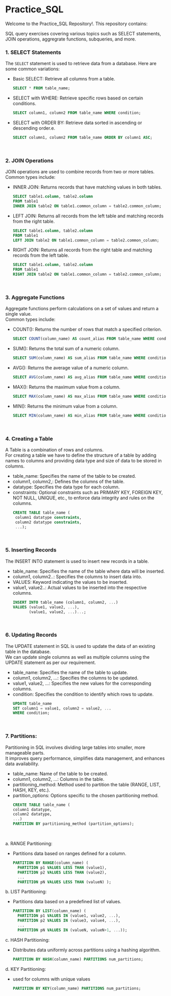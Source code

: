 # Practice_SQL

Welcome to the Practice_SQL Repository!.
This repository contains:

SQL query exercises covering various topics such as SELECT statements, JOIN operations, aggregrate functions, subqueries, and more.
<br/>

### 1. SELECT Statements

The `SELECT` statement is used to retrieve data from a database. Here are some common variations:
- Basic SELECT: Retrieve all columns from a table.
  ```sql
  SELECT * FROM table_name;

- SELECT with WHERE: Retrieve specific rows based on certain conditions.
  ```sql
  SELECT column1, column2 FROM table_name WHERE condition;

- SELECT with ORDER BY: Retrieve data sorted in ascending or descending order.e.
  ```sql
  SELECT column1, column2 FROM table_name ORDER BY column1 ASC;
<br/>


### 2. JOIN Operations

JOIN operations are used to combine records from two or more tables. Common types include:
- INNER JOIN: Returns records that have matching values in both tables.
  ```sql
  SELECT table1.column, table2.column
  FROM table1
  INNER JOIN table2 ON table1.common_column = table2.common_column;

- LEFT JOIN: Returns all records from the left table and matching records from the right table.
  ```sql
  SELECT table1.column, table2.column
  FROM table1
  LEFT JOIN table2 ON table1.common_column = table2.common_column;

- RIGHT JOIN: Returns all records from the right table and matching records from the left table.
  ```sql
  SELECT table1.column, table2.column
  FROM table1
  RIGHT JOIN table2 ON table1.common_column = table2.common_column;
<br/>


### 3. Aggregate Functions
Aggregate functions perform calculations on a set of values and return a single value. <br/>
Common types include:

- COUNT(): Returns the number of rows that match a specified criterion.
   ```sql
  SELECT COUNT(column_name) AS count_alias FROM table_name WHERE condition;

- SUM(): Returns the total sum of a numeric column.
  ```sql
  SELECT SUM(column_name) AS sum_alias FROM table_name WHERE condition;

- AVG(): Returns the average value of a numeric column.
   ```sql
  SELECT AVG(column_name) AS avg_alias FROM table_name WHERE condition;
   
- MAX(): Returns the maximum value from a column.
   ```sql
  SELECT MAX(column_name) AS max_alias FROM table_name WHERE condition;
   
- MIN(): Returns the minimum value from a column.
   ```sql
  SELECT MIN(column_name) AS min_alias FROM table_name WHERE condition;
<br/>


### 4. Creating a Table
A Table is a combination of rows and columns.<br/>
For creating a table we have to define the structure of a table by adding names to columns and providing data type and size of data to be stored in columns.<br/>

- table_name: Specifies the name of the table to be created.
- column1, column2,: Defines the columns of the table.
- datatype: Specifies the data type for each column.
- constraints: Optional constraints such as PRIMARY KEY, FOREIGN KEY, NOT NULL, UNIQUE, etc., to enforce data integrity and rules on the columns.
   ```sql
  CREATE TABLE table_name (
    column1 datatype constraints,
    column2 datatype constraints,
    ...);
<br/>


### 5. Inserting Records
The INSERT INTO statement is used to insert new records in a table.

- table_name: Specifies the name of the table where data will be inserted.
- column1, column2..: Specifies the columns to insert data into.
- VALUES: Keyword indicating the values to be inserted.
- value1, value2..: Actual values to be inserted into the respective columns.
   ```sql
  INSERT INTO table_name (column1, column2, ...)
   VALUES (value1, value2, ...),
          (value1, value2, ...)...;
<br/>


### 6. Updating Records
The UPDATE statement in SQL is used to update the data of an existing table in the database. <br/>
We can update single columns as well as multiple columns using the UPDATE statement as per our requirement.

- table_name: Specifies the name of the table to update.
- column1, column2, ...: Specifies the columns to be updated.
- value1, value2, ...: Specifies the new values for the corresponding columns.
- condition: Specifies the condition to identify which rows to update. 
   ```sql
  UPDATE table_name
  SET column1 = value1, column2 = value2, ...
  WHERE condition;
<br/>


### 7. Partitions:
Partitioning in SQL involves dividing large tables into smaller, more manageable parts.<br/>
It improves query performance, simplifies data management, and enhances data availability.  

- table_name: Name of the table to be created.
- column1, column2, ...: Columns in the table.
- partitioning_method: Method used to partition the table (RANGE, LIST, HASH, KEY, etc.).
- partition_options: Options specific to the chosen partitioning method.
   ```sql
  CREATE TABLE table_name (
  column1 datatype,
  column2 datatype,
  ...)
  PARTITION BY partitioning_method (partition_options);
<br/>

 a. RANGE Partitioning:</br>
- Partitions data based on ranges defined for a column.
  ```sql
  PARTITION BY RANGE(column_name) (
    PARTITION p1 VALUES LESS THAN (value1),
    PARTITION p2 VALUES LESS THAN (value2),
    ...
    PARTITION pN VALUES LESS THAN (valueN) );


b. LIST Partitioning:</br>
- Partitions data based on a predefined list of values.
  ```sql
  PARTITION BY LIST(column_name) (
    PARTITION p1 VALUES IN (value1, value2, ...),
    PARTITION p2 VALUES IN (value3, value4, ...),
    ...
    PARTITION pN VALUES IN (valueN, valueN+1, ...));


c. HASH Partitioning:</br>
- Distributes data uniformly across partitions using a hashing algorithm.
  ```sql
  PARTITION BY HASH(column_name) PARTITIONS num_partitions;


 d. KEY Partitioning:</br>
- used for columns with unique values
  ```sql
  PARTITION BY KEY(column_name) PARTITIONS num_partitions;
<br/>






